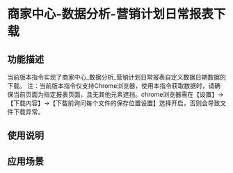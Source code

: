 # 商家中心-数据分析-营销计划日常报表下载
## 功能描述
当前版本指令实现了商家中心_数据分析_营销计划日常报表自定义数据日期数据的下载。
注：当前版本指令仅支持Chrome浏览器，使用本指令获取数据时，请确保当前页面为指定报表页面，且无其他元素遮挡。chrome浏览器需在【设置】→【下载内容】→【下载前询问每个文件的保存位置设置】选择开启，否则会导致文件下载异常。
## 使用说明
## 应用场景
